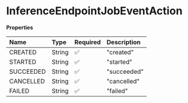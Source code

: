 # InferenceEndpointJobEventAction

**Properties**

| Name      | Type   | Required | Description |
| :-------- | :----- | :------- | :---------- |
| CREATED   | String | ✅       | "created"   |
| STARTED   | String | ✅       | "started"   |
| SUCCEEDED | String | ✅       | "succeeded" |
| CANCELLED | String | ✅       | "cancelled" |
| FAILED    | String | ✅       | "failed"    |

